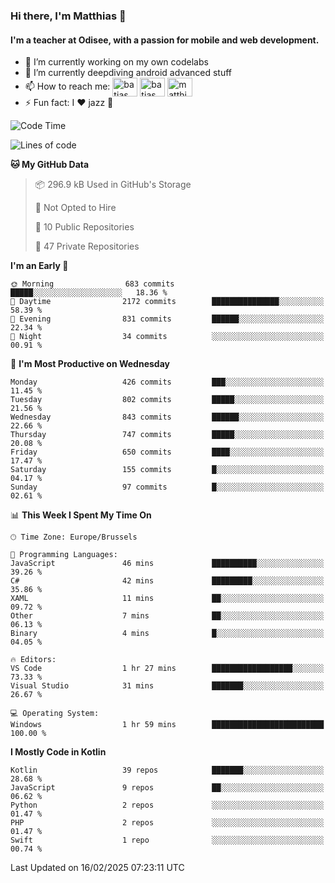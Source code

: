 ### Hi there, I'm Matthias 👋

#### I'm a teacher at Odisee, with a passion for mobile and web development.

- 🔭 I’m currently working on my own codelabs
- 🌱 I’m currently deepdiving android advanced stuff
- 📫 How to reach me: <a href="https://dev.to/batjas" target="_blank"><img align="center" src="https://raw.githubusercontent.com/rahuldkjain/github-profile-readme-generator/master/src/images/icons/Social/devto.svg" alt="batjas" height="30" width="40" /></a>
<a href="https://twitter.com/batjas" target="_blank"><img align="center" src="https://raw.githubusercontent.com/rahuldkjain/github-profile-readme-generator/master/src/images/icons/Social/twitter.svg" alt="batjas" height="30" width="40" /></a>
<a href="https://linkedin.com/in/matthiasdruwé" target="_blank"><img align="center" src="https://raw.githubusercontent.com/rahuldkjain/github-profile-readme-generator/master/src/images/icons/Social/linked-in-alt.svg" alt="matthiasdruwé" height="30" width="40" /></a>
- ⚡ Fun fact: I ❤ jazz 🎷


<!--START_SECTION:waka-->
![Code Time](http://img.shields.io/badge/Code%20Time-1%2C400%20hrs%2038%20mins-blue)

![Lines of code](https://img.shields.io/badge/From%20Hello%20World%20I%27ve%20Written-5.9%20million%20lines%20of%20code-blue)

**🐱 My GitHub Data** 

> 📦 296.9 kB Used in GitHub's Storage 
 > 
> 🚫 Not Opted to Hire
 > 
> 📜 10 Public Repositories 
 > 
> 🔑 47 Private Repositories 
 > 
**I'm an Early 🐤** 

```text
🌞 Morning                683 commits         █████░░░░░░░░░░░░░░░░░░░░   18.36 % 
🌆 Daytime                2172 commits        ███████████████░░░░░░░░░░   58.39 % 
🌃 Evening                831 commits         ██████░░░░░░░░░░░░░░░░░░░   22.34 % 
🌙 Night                  34 commits          ░░░░░░░░░░░░░░░░░░░░░░░░░   00.91 % 
```
📅 **I'm Most Productive on Wednesday** 

```text
Monday                   426 commits         ███░░░░░░░░░░░░░░░░░░░░░░   11.45 % 
Tuesday                  802 commits         █████░░░░░░░░░░░░░░░░░░░░   21.56 % 
Wednesday                843 commits         ██████░░░░░░░░░░░░░░░░░░░   22.66 % 
Thursday                 747 commits         █████░░░░░░░░░░░░░░░░░░░░   20.08 % 
Friday                   650 commits         ████░░░░░░░░░░░░░░░░░░░░░   17.47 % 
Saturday                 155 commits         █░░░░░░░░░░░░░░░░░░░░░░░░   04.17 % 
Sunday                   97 commits          █░░░░░░░░░░░░░░░░░░░░░░░░   02.61 % 
```


📊 **This Week I Spent My Time On** 

```text
🕑︎ Time Zone: Europe/Brussels

💬 Programming Languages: 
JavaScript               46 mins             ██████████░░░░░░░░░░░░░░░   39.26 % 
C#                       42 mins             █████████░░░░░░░░░░░░░░░░   35.86 % 
XAML                     11 mins             ██░░░░░░░░░░░░░░░░░░░░░░░   09.72 % 
Other                    7 mins              ██░░░░░░░░░░░░░░░░░░░░░░░   06.13 % 
Binary                   4 mins              █░░░░░░░░░░░░░░░░░░░░░░░░   04.05 % 

🔥 Editors: 
VS Code                  1 hr 27 mins        ██████████████████░░░░░░░   73.33 % 
Visual Studio            31 mins             ███████░░░░░░░░░░░░░░░░░░   26.67 % 

💻 Operating System: 
Windows                  1 hr 59 mins        █████████████████████████   100.00 % 
```

**I Mostly Code in Kotlin** 

```text
Kotlin                   39 repos            ███████░░░░░░░░░░░░░░░░░░   28.68 % 
JavaScript               9 repos             ██░░░░░░░░░░░░░░░░░░░░░░░   06.62 % 
Python                   2 repos             ░░░░░░░░░░░░░░░░░░░░░░░░░   01.47 % 
PHP                      2 repos             ░░░░░░░░░░░░░░░░░░░░░░░░░   01.47 % 
Swift                    1 repo              ░░░░░░░░░░░░░░░░░░░░░░░░░   00.74 % 
```




 Last Updated on 16/02/2025 07:23:11 UTC
<!--END_SECTION:waka-->
